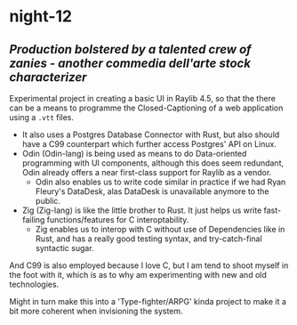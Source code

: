 # night-12
## *Production bolstered by a talented crew of zanies - another commedia dell'arte stock characterizer*

Experimental project in creating a basic UI in Raylib 4.5, 
  so that the there can be a means to programme the Closed-Captioning of a web application using a `.vtt` files.
  
* It also uses a Postgres Database Connector with Rust, but also should have a C99 counterpart which further access Postgres' API on Linux.
* Odin (Odin-lang) is being used as means to do Data-oriented programming with UI components, 
  although this does seem redundant, Odin already offers a near first-class support for Raylib as a vendor.
  * Odin also enables us to write code similar in practice if we had Ryan Fleury's DataDesk, alas DataDesk is unavailable anymore to the public.
* Zig (Zig-lang) is like the little brother to Rust. It just helps us write fast-failing functions/features for C interoptability.
  * Zig enables us to interop with C without use of Dependencies like in Rust, 
    and has a really good testing syntax, and try-catch-final syntactic sugar.
    
 And C99 is also employed because I love C, 
  but I am tend to shoot myself in the foot with it, which is as to why am experimenting with new and old technologies.
    
Might in turn make this into a 'Type-fighter/ARPG' kinda project to make it a bit more coherent when invisioning the system.
